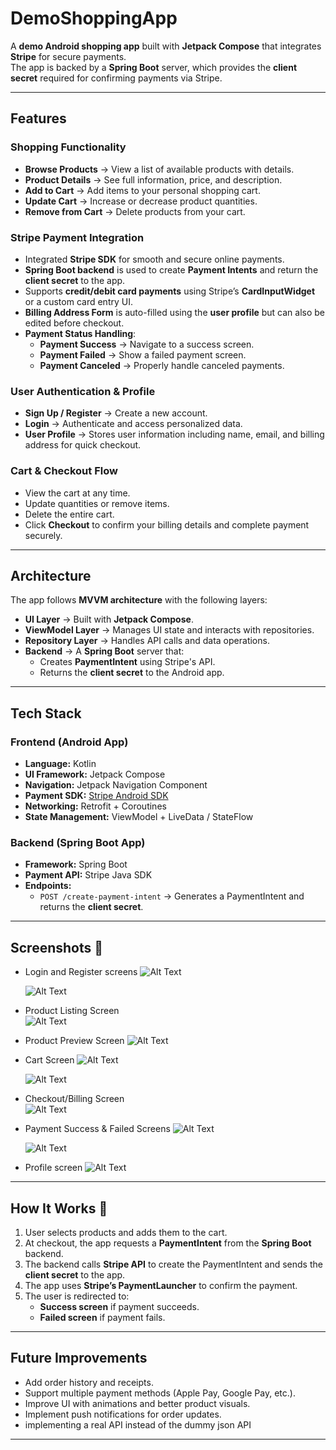 # **DemoShoppingApp**

A **demo Android shopping app** built with **Jetpack Compose** that integrates **Stripe** for secure payments.  
The app is backed by a **Spring Boot** server, which provides the **client secret** required for confirming payments via Stripe.  

---

## **Features**

### **Shopping Functionality**  
- **Browse Products** → View a list of available products with details.  
- **Product Details** → See full information, price, and description.  
- **Add to Cart** → Add items to your personal shopping cart.  
- **Update Cart** → Increase or decrease product quantities.  
- **Remove from Cart** → Delete products from your cart.

### **Stripe Payment Integration**  
- Integrated **Stripe SDK** for smooth and secure online payments.  
- **Spring Boot backend** is used to create **Payment Intents** and return the **client secret** to the app.  
- Supports **credit/debit card payments** using Stripe’s **CardInputWidget** or a custom card entry UI.  
- **Billing Address Form** is auto-filled using the **user profile** but can also be edited before checkout.  
- **Payment Status Handling**:
  - **Payment Success** → Navigate to a success screen.
  - **Payment Failed** → Show a failed payment screen.
  - **Payment Canceled** → Properly handle canceled payments.

### **User Authentication & Profile**  
- **Sign Up / Register** → Create a new account.  
- **Login** → Authenticate and access personalized data.  
- **User Profile** → Stores user information including name, email, and billing address for quick checkout.  

### **Cart & Checkout Flow**  
- View the cart at any time.  
- Update quantities or remove items.
- Delete the entire cart.    
- Click **Checkout** to confirm your billing details and complete payment securely.  

---

## **Architecture**

The app follows **MVVM architecture** with the following layers:  
- **UI Layer** → Built with **Jetpack Compose**.  
- **ViewModel Layer** → Manages UI state and interacts with repositories.  
- **Repository Layer** → Handles API calls and data operations.  
- **Backend** → A **Spring Boot** server that:
  - Creates **PaymentIntent** using Stripe's API.
  - Returns the **client secret** to the Android app.
  
---

## **Tech Stack**

### **Frontend (Android App)**  
- **Language:** Kotlin  
- **UI Framework:** Jetpack Compose  
- **Navigation:** Jetpack Navigation Component  
- **Payment SDK:** [Stripe Android SDK](https://stripe.com/docs/payments/accept-a-payment?platform=android)  
- **Networking:** Retrofit + Coroutines  
- **State Management:** ViewModel + LiveData / StateFlow  

### **Backend (Spring Boot App)**  
- **Framework:** Spring Boot  
- **Payment API:** Stripe Java SDK  
- **Endpoints:**
  - `POST /create-payment-intent` → Generates a PaymentIntent and returns the **client secret**.  

---

## **Screenshots** 📸   
- Login and Register screens
![Alt Text](ScreenShots/login.jpg)

    ![Alt Text](ScreenShots/register.jpg)
- Product Listing Screen  
![Alt Text](ScreenShots/products.jpg)
- Product Preview Screen
![Alt Text](ScreenShots/product_prev.jpg)
- Cart Screen
![Alt Text](ScreenShots/cart_empty.jpg)

    ![Alt Text](ScreenShots/cart_filled.jpg)
- Checkout/Billing Screen  
![Alt Text](ScreenShots/billing.jpg)

- Payment Success & Failed Screens
![Alt Text](ScreenShots/payment_success.jpg)  

    ![Alt Text](ScreenShots/payment_failed.jpg)


- Profile screen 
![Alt Text](ScreenShots/profile.jpg)


---

## **How It Works** 🔗  

1. User selects products and adds them to the cart.  
2. At checkout, the app requests a **PaymentIntent** from the **Spring Boot** backend.  
3. The backend calls **Stripe API** to create the PaymentIntent and sends the **client secret** to the app.  
4. The app uses **Stripe’s PaymentLauncher** to confirm the payment.  
5. The user is redirected to:
   - **Success screen** if payment succeeds.  
   - **Failed screen** if payment fails.  

---

## **Future Improvements**
- Add order history and receipts.  
- Support multiple payment methods (Apple Pay, Google Pay, etc.).  
- Improve UI with animations and better product visuals.  
- Implement push notifications for order updates.
- implementing a real API instead of the dummy json API

---
